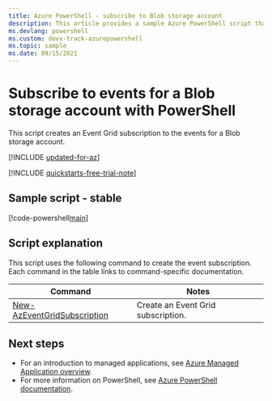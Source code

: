 ```yaml
---
title: Azure PowerShell - subscribe to Blob storage account
description: This article provides a sample Azure PowerShell script that shows how to subscribe to Event Grid events for a Blob Storage account. 
ms.devlang: powershell
ms.custom: devx-track-azurepowershell
ms.topic: sample
ms.date: 09/15/2021
---
```


# Subscribe to events for a Blob storage account with PowerShell

This script creates an Event Grid subscription to the events for a Blob storage account.

[!INCLUDE [updated-for-az](~/reusable-content/ce-skilling/azure/includes/updated-for-az.md)]

[!INCLUDE [quickstarts-free-trial-note](~/reusable-content/ce-skilling/azure/includes/quickstarts-free-trial-note.md)]

## Sample script - stable

[!code-powershell[main](../../../powershell_scripts/event-grid/subscribe-to-blob-storage/subscribe-to-blob-storage.ps1 "Subscribe to Blob storage")]

## Script explanation

This script uses the following command to create the event subscription. Each command in the table links to command-specific documentation.

| Command | Notes |
|---|---|
| [New-AzEventGridSubscription](/powershell/module/az.eventgrid/new-azeventgridsubscription) | Create an Event Grid subscription. |

## Next steps

* For an introduction to managed applications, see [Azure Managed Application overview](../overview.md).
* For more information on PowerShell, see [Azure PowerShell documentation](/powershell/azure/get-started-azureps).
